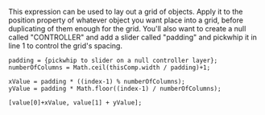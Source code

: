 This expression can be used to lay out a grid of objects.
Apply it to the position property of whatever object you want place into a grid, before duplicating of them enough for the grid.
You'll also want to create a null called "CONTROLLER" and add a slider called "padding" and pickwhip it in line 1 to control the grid's spacing. 

```
padding = {pickwhip to slider on a null controller layer};     
numberOfColumns = Math.ceil(thisComp.width / padding)+1;

xValue = padding * ((index-1) % numberOfColumns);
yValue = padding * Math.floor((index-1) / numberOfColumns);

[value[0]+xValue, value[1] + yValue];
```

